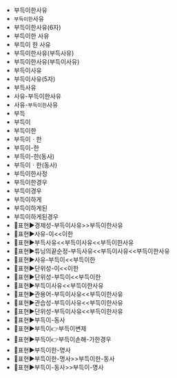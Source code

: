 - 부득이한사유
- `부득이한`사유
- 부득이한사유(6자)
- 부득이한 사유
- 부득이 한 사유
- 부득이한사유(부득사유)
- 부득이한사유(부득이사유)
- 부득이사유
- 부득이사유(5자)
- 부득사유
- 사유-부득이한사유
- 사유-`부득이한`사유
- 부득
- 부득이
- 부득이한
- 부득이ㆍ한
- 부득이-한
- 부득이-한(동사)
- 부득이ㆍ한(동사)
- 부득이한사정
- 부득이한경우
- 부득이경우
- 부득이하게
- 부득이하게된
- 부득이하게된경우
- 📌표현▶️경제성-부득이사유>>부득이한사유
- 📌표현▶️사유-이<<이한
- 📌표현▶️부득사유<<부득이사유<<부득이한사유
- 📌표현▶️튜닝의끝순정-부득사유<<부득이사유<<부득이한사유
- 📌표현▶️사유-부득이<<부득이한
- 📌표현▶️단위성-이<<이한
- 📌표현▶️단위성-부득이<<부득이한
- 📌표현▶️부득이사유<<부득이한사유
- 📌표현▶️관용어-부득이사유<<부득이한사유
- 📌표현▶️관습성-부득이사유<<부득이한사유
- 📌표현▶️단위성-부득이사유<<부득이한사유
- 📌표현▶️부득이-동사
- 📌표현▶️부득이👉부득이변제
- 📌표현▶️부득이👉부득이손해-가한경우
- 📌표현▶️부득이한-명사
- 📌표현▶️부득이한-명사>>부득이한-동사
- 📌표현▶️부득이-동사>>부득이-명사